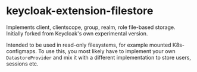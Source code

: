 # keycloak-extension-filestore

Implements client, clientscope, group, realm, role file-based storage.
Initially forked from Keycloak's own experimental version.

Intended to be used in read-only filesystems, for example mounted K8s-configmaps.
To use this, you most likely have to implement your own `DatastoreProvider` and mix it with a different implementation to store users, sessions etc.

